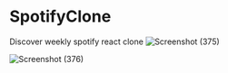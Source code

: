 # SpotifyClone
Discover weekly spotify react clone
![Screenshot (375)](https://github.com/aarthianushree/SpotifyClone/assets/91659418/e9a210da-918c-465c-890d-14b4f3cb8333)

![Screenshot (376)](https://github.com/aarthianushree/SpotifyClone/assets/91659418/ddcb7da8-a30a-475f-b8d1-77e5266316b5)
